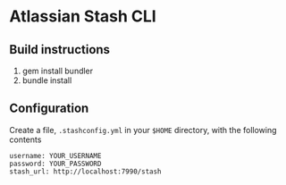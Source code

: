 Atlassian Stash CLI
===================


Build instructions
------------------
1. gem install bundler
2. bundle install

Configuration
-------------
Create a file, `.stashconfig.yml` in your `$HOME` directory, with the following contents

    username: YOUR_USERNAME
    password: YOUR_PASSWORD
    stash_url: http://localhost:7990/stash

